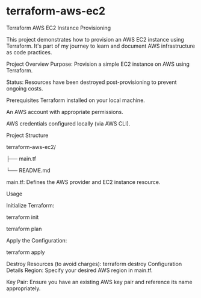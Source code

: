 # terraform-aws-ec2
Terraform AWS EC2 Instance Provisioning

This project demonstrates how to provision an AWS EC2 instance using Terraform. It's part of my journey to learn and document AWS infrastructure as code practices.​

Project Overview
Purpose: Provision a simple EC2 instance on AWS using Terraform.

Status: Resources have been destroyed post-provisioning to prevent ongoing costs.​

Prerequisites
Terraform installed on your local machine.

An AWS account with appropriate permissions.

AWS credentials configured locally (via AWS CLI).​

Project Structure

terraform-aws-ec2/

├── main.tf

└── README.md

main.tf: Defines the AWS provider and EC2 instance resource.

Usage

Initialize Terraform:

terraform init

terraform plan

Apply the Configuration:

terraform apply

Destroy Resources (to avoid charges):
terraform destroy
Configuration Details
Region: Specify your desired AWS region in main.tf.

Key Pair: Ensure you have an existing AWS key pair and reference its name appropriately.​
